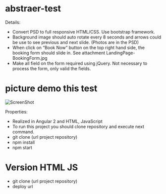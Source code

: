 # abstraer-test
Details:
- Convert PSD to full responsive HTML/CSS. Use bootstrap framework.
- Background image should auto rotate every 8 seconds and arrows could be use to see previous and next slide. (Photos are in the PSD)
- When click on “Book Now” button on the top right hand side, the booking form should slide in. See attachment LandingPage-BookingForm.jpg
- Make all field on the form required using jQuery. Not necessary to process the form, only valid the fields.
# picture demo this test
![ScreenShot](https://preview.ibb.co/g0J30S/Landing_Page.jpg)

Properties:
- Realized in Angular 2 and HTML, JavaScript
- To run this project you should clone repository and execute next command.
- git clone (url project repository)
- npm install 
- npm start
# Version HTML JS
- git clone (url project repository)
- deploy url
